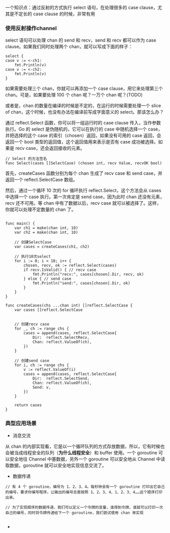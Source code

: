 一个知识点：通过反射的方式执行 select 语句，在处理很多的 case clause，尤其是不定长的 case clause 的时候，非常有用

### 使用反射操作channel

select 语句可以处理 chan 的 send 和 recv，send 和 recv 都可以作为 case clause。如果我们同时处理两个 chan，就可以写成下面的样子：

```golang
select {
case v := <-ch1:
    fmt.Println(v)
case v := <-ch2:
    fmt.Println(v)
}
```
如果需要处理三个 chan，你就可以再添加一个 case clause，用它来处理第三个 chan。可是，如果要处理 100 个 chan 呢？一万个 chan 呢？(TODO)

或者是，chan 的数量在编译的时候是不定的，在运行的时候需要处理一个 slice of chan，这个时候，也没有办法在编译前写成字面意义的 select。那该怎么办？

通过 reflect.Select 函数，你可以将一组运行时的 case clause 传入，当作参数执行。Go 的 select 是伪随机的，它可以在执行的 case 中随机选择一个 case，并把选择的这个 case 的索引（chosen）返回，如果没有可用的 case 返回，会返回一个 bool 类型的返回值，这个返回值用来表示是否有 case 成功被选择。如果是 recv case，还会返回接收的元素。

```golang
// Select 的方法签名
func Select(cases []SelectCase) (chosen int, recv Value, recvOK bool)
```

首先，createCases 函数分别为每个 chan 生成了 recv case 和 send case，并返回一个 reflect.SelectCase 数组。

然后，通过一个循环 10 次的 for 循环执行 reflect.Select，这个方法会从 cases 中选择一个 case 执行。第一次肯定是 send case，因为此时 chan 还没有元素，recv 还不可用。等 chan 中有了数据以后，recv case 就可以被选择了。这样，你就可以处理不定数量的 chan 了。

```golang

func main() {
    var ch1 = make(chan int, 10)
    var ch2 = make(chan int, 10)

    // 创建SelectCase
    var cases = createCases(ch1, ch2)

    // 执行10次select
    for i := 0; i < 10; i++ {
        chosen, recv, ok := reflect.Select(cases)
        if recv.IsValid() { // recv case
            fmt.Println("recv:", cases[chosen].Dir, recv, ok)
        } else { // send case
            fmt.Println("send:", cases[chosen].Dir, ok)
        }
    }
}

func createCases(chs ...chan int) []reflect.SelectCase {
    var cases []reflect.SelectCase


    // 创建recv case
    for _, ch := range chs {
        cases = append(cases, reflect.SelectCase{
            Dir:  reflect.SelectRecv,
            Chan: reflect.ValueOf(ch),
        })
    }

    // 创建send case
    for i, ch := range chs {
        v := reflect.ValueOf(i)
        cases = append(cases, reflect.SelectCase{
            Dir:  reflect.SelectSend,
            Chan: reflect.ValueOf(ch),
            Send: v,
        })
    }

    return cases
}
```

### 典型应用场景

- 消息交流

从 chan 的内部实现看，它是以一个循环队列的方式存放数据，所以，它有时候也会被当成线程安全的队列（**为什么线程安全**）和 buffer 使用。一个 goroutine 可以安全地往 Channel 中塞数据，另外一个 goroutine 可以安全地从 Channel 中读取数据，goroutine 就可以安全地实现信息交流了。

- 数据传递

```golang
// 有 4 个 goroutine，编号为 1、2、3、4。每秒钟会有一个 goroutine 打印出它自己的编号，要求你编写程序，让输出的编号总是按照 1、2、3、4、1、2、3、4……这个顺序打印出来。

// 为了实现顺序的数据传递，我们可以定义一个令牌的变量，谁得到令牌，谁就可以打印一次自己的编号，同时将令牌传递给下一个 goroutine，我们尝试使用 chan 来实现


```

- 
